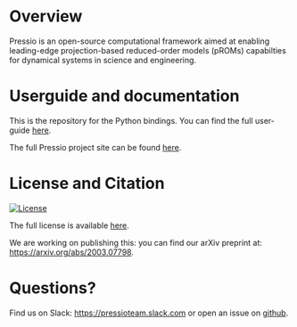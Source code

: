 
# Overview

Pressio is an open-source computational framework aimed at enabling
leading-edge projection-based reduced-order models (pROMs) capabilties
for dynamical systems in science and engineering.

# Userguide and documentation
This is the repository for the Python bindings.
You can find the full user-guide [here](https://pressio.github.io/pressio4py/html/index.html).

The full Pressio project site can be found [here](https://pressio.github.io).

# License and Citation
[![License](https://img.shields.io/badge/License-BSD%203--Clause-blue.svg)](https://opensource.org/licenses/BSD-3-Clause)

The full license is available [here](https://pressio.github.io/various/license/).

We are working on publishing this: you can find our arXiv preprint at: https://arxiv.org/abs/2003.07798.

# Questions?
Find us on Slack: https://pressioteam.slack.com or open an issue on [github](https://github.com/Pressio/pressio4py).
